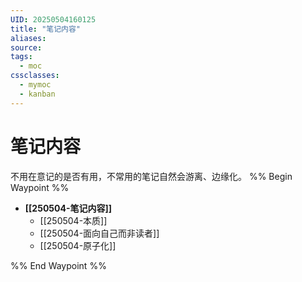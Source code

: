 ```yaml
---
UID: 20250504160125
title: "笔记内容"
aliases: 
source: 
tags:
  - moc
cssclasses:
  - mymoc
  - kanban
---
```

# 笔记内容
不用在意记的是否有用，不常用的笔记自然会游离、边缘化。
%% Begin Waypoint %%
- **[[250504-笔记内容]]**
	- [[250504-本质]]
	- [[250504-面向自己而非读者]]
	- [[250504-原子化]]

%% End Waypoint %%
